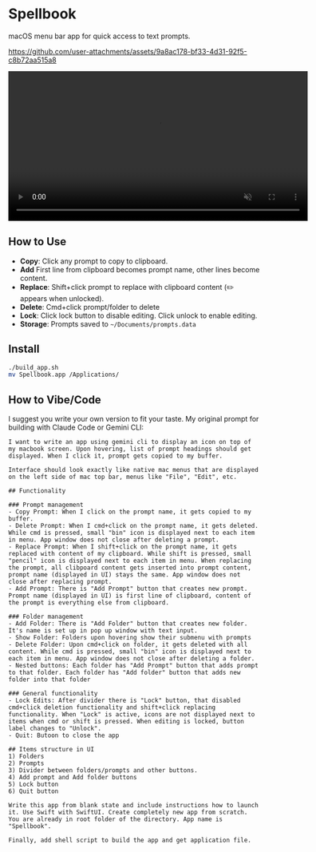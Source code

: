 # Spellbook

macOS menu bar app for quick access to text prompts.

https://github.com/user-attachments/assets/9a8ac178-bf33-4d31-92f5-c8b72aa515a8

<video width="600" autoplay muted loop>
  <source src="https://github.com/user-attachments/assets/9a8ac178-bf33-4d31-92f5-c8b72aa515a8" type="video/mp4">
  Your browser does not support the video tag.
</video>

## How to Use

- **Copy**: Click any prompt to copy to clipboard.
- **Add** First line from clipboard becomes prompt name, other lines become content.
- **Replace**: Shift+click prompt to replace with clipboard content (✏️ appears when unlocked).
- **Delete**: Cmd+click prompt/folder to delete
- **Lock**: Click lock button to disable editing. Click unlock to enable editing.
- **Storage**: Prompts saved to `~/Documents/prompts.data`

## Install

```bash
./build_app.sh
mv Spellbook.app /Applications/
```

## How to Vibe/Code

I suggest you write your own version to fit your taste.
My original prompt for building with Claude Code or Gemini CLI:

```
I want to write an app using gemini cli to display an icon on top of my macbook screen. Upon hovering, list of prompt headings should get displayed. When I click it, prompt gets copied to my buffer.

Interface should look exactly like native mac menus that are displayed on the left side of mac top bar, menus like "File", "Edit", etc.

## Functionality

### Prompt management
- Copy Prompt: When I click on the prompt name, it gets copied to my buffer.
- Delete Prompt: When I cmd+click on the prompt name, it gets deleted. While cmd is pressed, small "bin" icon is displayed next to each item in menu. App window does not close after deleting a prompt.
- Replace Prompt: When I shift+click on the prompt name, it gets replaced with content of my clipboard. While shift is pressed, small "pencil" icon is displayed next to each item in menu. When replacing the prompt, all clibpoard content gets inserted into prompt content, prompt name (displayed in UI) stays the same. App window does not close after replacing prompt.
- Add Prompt: There is "Add Prompt" button that creates new prompt. Prompt name (displayed in UI) is first line of clipboard, content of the prompt is everything else from clipboard.

### Folder management
- Add Folder: There is "Add Folder" button that creates new folder. It's name is set up in pop up window with text input.
- Show Folder: Folders upon hovering show their submenu with prompts
- Delete Folder: Upon cmd+click on folder, it gets deleted with all content. While cmd is pressed, small "bin" icon is displayed next to each item in menu. App window does not close after deleting a folder.
- Nested buttons: Each folder has "Add Prompt" button that adds prompt to that folder. Each folder has "Add folder" button that adds new folder into that folder

### General functionality
- Lock Edits: After divider there is "Lock" button, that disabled cmd+click deletion functionality and shift+click replacing functionality. When "Lock" is active, icons are not displayed next to items when cmd or shift is pressed. When editing is locked, button label changes to "Unlock".
- Quit: Butoon to close the app

## Items structure in UI
1) Folders
2) Prompts
3) Divider between folders/prompts and other buttons.
4) Add prompt and Add folder buttons
5) Lock button
6) Quit button

Write this app from blank state and include instructions how to launch it. Use Swift with SwiftUI. Create completely new app from scratch. You are already in root folder of the directory. App name is "Spellbook".

Finally, add shell script to build the app and get application file.
```
